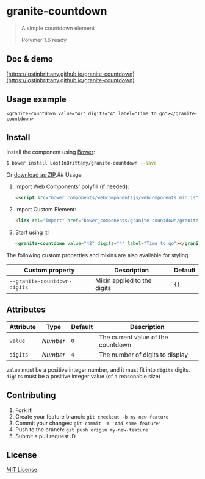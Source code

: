 # granite-countdown

> A simple countdown element
> 
> Polymer 1.6 ready


## Doc & demo

[https://lostinbrittany.github.io/granite-countdown](https://lostinbrittany.github.io/granite-countdown)

## Usage example
<!--
```
<custom-element-demo>
  <template>
      <link rel="import" href="./granite-countdown.html">
  </template>    
</custom-element-demo>
```
-->
```
<granite-countdown value="42" digits="4" label="Time to go"></granite-countdown>
```


## Install

Install the component using [Bower](http://bower.io/):

```sh
$ bower install LostInBrittany/granite-countdown --save
```

Or [download as ZIP](https://github.com/LostInBrittany/granite-countdown/archive/gh-pages.zip).## Usage

1. Import Web Components' polyfill (if needed):

    ```html
    <script src="bower_components/webcomponentsjs/webcomponents.min.js"></script>
    ```

2. Import Custom Element:

    ```html
    <link rel="import" href="bower_components/granite-countdown/granite-countdown.html">
    ```

3. Start using it!

    ```html
    <granite-countdown value="42" digits="4" label="Time to go"></granite-countdown>
    ```


The following custom properties and mixins are also available for styling:

Custom property | Description | Default
----------------|-------------|----------
`--granite-countdown-digits` | Mixin applied to the digits | `{}`

## Attributes

Attribute     | Type      | Default  | Description
---           | ---       | ---      | ---
`value`       | *Number*  | `0`      | The current value of the countdown
`digits`      | *Number*  | `4`      | The number of digits to display


`value` must be a positive integer number, and it must fit into `digits` digits.
`digits` must be a positive integer value (of a reasonable size)

## Contributing

1. Fork it!
2. Create your feature branch: `git checkout -b my-new-feature`
3. Commit your changes: `git commit -m 'Add some feature'`
4. Push to the branch: `git push origin my-new-feature`
5. Submit a pull request :D

## License

[MIT License](http://opensource.org/licenses/MIT)